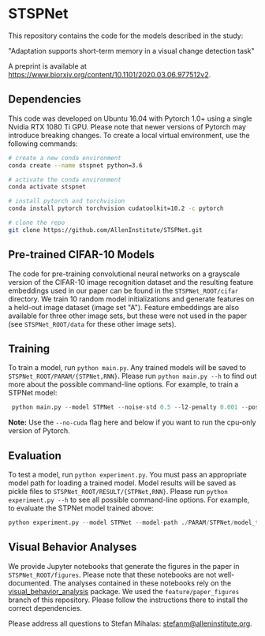 # STSPNet

This repository contains the code for the models described in the study:

"Adaptation supports short-term memory in a visual change detection task"

A preprint is available at https://www.biorxiv.org/content/10.1101/2020.03.06.977512v2.

## Dependencies
This code was developed on Ubuntu 16.04 with Pytorch 1.0+ using a single Nvidia RTX 1080 Ti GPU. Please note that newer versions of Pytorch may introduce breaking changes. To create a local virtual environment, use the following commands:

```bash
# create a new conda environment
conda create --name stspnet python=3.6

# activate the conda environment
conda activate stspnet

# install pytorch and torchvision
conda install pytorch torchvision cudatoolkit=10.2 -c pytorch

# clone the repo
git clone https://github.com/AllenInstitute/STSPNet.git
```

## Pre-trained CIFAR-10 Models
The code for pre-training convolutional neural networks on a grayscale version of the CIFAR-10 image recognition dataset and the resulting feature embeddings used in our paper can be found in the ```STSPNet_ROOT/cifar``` directory. We train 10 random model initializations and generate features on a held-out image dataset (image set "A"). Feature embeddings are also available for three other image sets, but these were not used in the paper (see ```STSPNet_ROOT/data``` for these other image sets).

## Training
To train a model, run ```python main.py```. Any trained models will be saved to ```STSPNet_ROOT/PARAM/{STPNet,RNN}```. Please run ```python main.py --h``` to find out more about the possible command-line options. For example, to train a STPNet model:

```python
 python main.py --model STPNet --noise-std 0.5 --l2-penalty 0.001 --pos-weight 5 --dprime 1.5 --patience 5 --seed 1
 ```

**Note:** Use the ```--no-cuda``` flag here and below if you want to run the cpu-only version of Pytorch.

## Evaluation
To test a model, run ```python experiment.py```. You must pass an appropriate model path for loading a trained model. Model results will be saved as pickle files to ```STSPNet_ROOT/RESULT/{STPNet,RNN}```. Please run ```python experiment.py --h``` to see all possible command-line options. For example, to evaluate the STPNet model trained above:

```python
python experiment.py --model STPNet --model-path ./PARAM/STPNet/model_train_seed_1.pt --noise-std 0.5 --omit-frac 0.05 --seed 1
```

## Visual Behavior Analyses
We provide Jupyter notebooks that generate the figures in the paper in ```STSPNet_ROOT/figures```. Please note that these notebooks are not well-documented. The analyses contained in these notebooks rely on the [visual_behavior_analysis](https://github.com/AllenInstitute/visual_behavior_analysis) package. We used the ```feature/paper_figures``` branch of this repository. Please follow the instructions there to install the correct dependencies.

Please address all questions to Stefan Mihalas: stefanm@alleninstitute.org.
